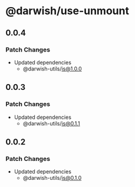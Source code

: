 # @darwish/use-unmount

## 0.0.4

### Patch Changes

- Updated dependencies
  - @darwish-utils/is@1.0.0

## 0.0.3

### Patch Changes

- Updated dependencies
  - @darwish-utils/is@0.1.1

## 0.0.2

### Patch Changes

- Updated dependencies
  - @darwish-utils/is@0.1.0
